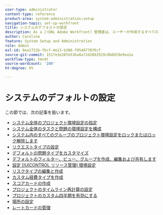 ```yaml
---
user-type: administrator
content-type: reference
product-area: system-administration;setup
navigation-topic: set-up-workfront
title: システムのデフォルトの設定
description: As a [!DNL Adobe Workfront] 管理者は、ユーザーが作成するすべてのプロジェクトの環境設定など、システムのデフォルトを設定できます。
author: Caroline
feature: System Setup and Administration
role: Admin
exl-id: 0ea1722b-fbcf-4e13-b206-f954877076cf
source-git-commit: 1517e3e28fe536a8a72d2802919c8b8819e9ea1a
workflow-type: tm+mt
source-wordcount: '100'
ht-degree: 6%

---
```


# システムのデフォルトの設定

この節では、次の記事を扱います。

* [システム全体のプロジェクト環境設定の指定](../../../administration-and-setup/set-up-workfront/configure-system-defaults/set-project-preferences.md)
* [システム全体のタスクと問題の環境設定を構成](../../../administration-and-setup/set-up-workfront/configure-system-defaults/set-task-issue-preferences.md)
* [システム内のすべてのグループのプロジェクト環境設定をロックまたはロック解除します](../../../administration-and-setup/set-up-workfront/configure-system-defaults/lock-or-unlock-project-preferences-for-groups-system.md)
* [リクエストタイプの設定](../../../administration-and-setup/set-up-workfront/configure-system-defaults/configure-request-types.md)
* [デフォルトの問題タイプをカスタマイズ](../../../administration-and-setup/set-up-workfront/configure-system-defaults/customize-default-issue-types.md)
* [デフォルトのフィルター、ビュー、グループを作成、編集および共有します](../../../administration-and-setup/set-up-workfront/configure-system-defaults/create-and-share-default-fvgs.md)
* [設定 [!UICONTROL リソース管理] 環境設定](../../../administration-and-setup/set-up-workfront/configure-system-defaults/configure-resource-mgmt-preferences.md)
* [リスクタイプの編集と作成](../../../administration-and-setup/set-up-workfront/configure-system-defaults/edit-create-risk-types.md)
* [カスタム経費タイプを作成](../../../administration-and-setup/set-up-workfront/configure-system-defaults/create-custom-expense-types.md)
* [スコアカードの作成](../../../administration-and-setup/set-up-workfront/configure-system-defaults/create-scorecard.md)
* [プロジェクトのタイムライン再計算の設定](../../../administration-and-setup/set-up-workfront/configure-system-defaults/configure-timeline-recalculations-projects.md)
* [プロジェクトのカスタム四半期を有効にする](../../../administration-and-setup/set-up-workfront/configure-system-defaults/enable-custom-quarters-projects.md)
* [場所の設定](/help/quicksilver/administration-and-setup/set-up-workfront/configure-system-defaults/configure-locations.md)
* [レートカードの管理](/help/quicksilver/administration-and-setup/set-up-workfront/configure-system-defaults/manage-rate-cards.md)
